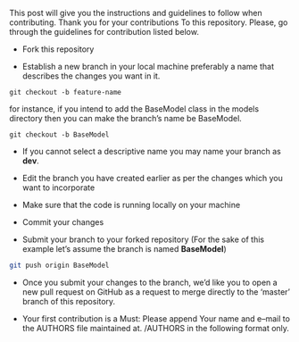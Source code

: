 This post will give you the instructions and guidelines to follow when contributing. 
 Thank you for your contributions To this repository. Please, go through the guidelines for contribution listed below. 
 
 - Fork this repository 
 
 - Establish a new branch in your local machine preferably a name that describes the changes you want in it. 
 ```shell 
 git checkout -b feature-name 
 ``` 
 for instance, if you intend to add the BaseModel class in the models directory then you can make the branch’s name be BaseModel. 
 ``` shell 
 git checkout -b BaseModel 
 ``` 
 - If you cannot select a descriptive name you may name your branch as **dev**. 
 
 - Edit the branch you have created earlier as per the changes which you want to incorporate 
 - Make sure that the code is running locally on your machine 
 - Commit your changes 
 - Submit your branch to your forked repository (For the sake of this example let’s assume the branch is named **BaseModel**) 
 ```bash 
 git push origin BaseModel 
 ``` 
 
 - Once you submit your changes to the branch, we’d like you to open a new pull request on GitHub as a request to merge directly to the ‘master’ branch of this repository. 
 
 - Your first contribution is a Must: Please append Your name and e–mail to the AUTHORS file maintained at. /AUTHORS in the following format only. 
 
 
